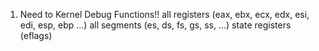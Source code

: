 1. Need to Kernel Debug Functions!!
   all registers (eax, ebx, ecx, edx, esi, edi, esp, ebp ...)
   all segments (es, ds, fs, gs, ss, ...)
   state registers (eflags)
